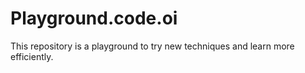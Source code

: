 # Playground.code.oi
This repository is a playground to try new techniques and learn more efficiently. 
